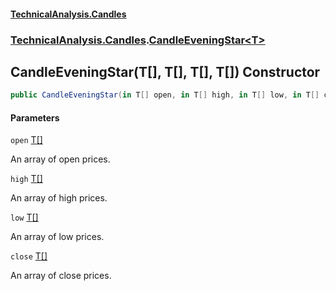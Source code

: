 #### [TechnicalAnalysis.Candles](TechnicalAnalysis.Candles.md 'TechnicalAnalysis.Candles')
### [TechnicalAnalysis.Candles](TechnicalAnalysis.Candles.md#TechnicalAnalysis.Candles 'TechnicalAnalysis.Candles').[CandleEveningStar&lt;T&gt;](CandleEveningStar_T_.md 'TechnicalAnalysis.Candles.CandleEveningStar<T>')

## CandleEveningStar(T[], T[], T[], T[]) Constructor

```csharp
public CandleEveningStar(in T[] open, in T[] high, in T[] low, in T[] close);
```
#### Parameters

<a name='TechnicalAnalysis.Candles.CandleEveningStar_T_.CandleEveningStar(T[],T[],T[],T[]).open'></a>

`open` [T](CandleEveningStar_T_.md#TechnicalAnalysis.Candles.CandleEveningStar_T_.T 'TechnicalAnalysis.Candles.CandleEveningStar<T>.T')[[]](https://docs.microsoft.com/en-us/dotnet/api/System.Array 'System.Array')

An array of open prices.

<a name='TechnicalAnalysis.Candles.CandleEveningStar_T_.CandleEveningStar(T[],T[],T[],T[]).high'></a>

`high` [T](CandleEveningStar_T_.md#TechnicalAnalysis.Candles.CandleEveningStar_T_.T 'TechnicalAnalysis.Candles.CandleEveningStar<T>.T')[[]](https://docs.microsoft.com/en-us/dotnet/api/System.Array 'System.Array')

An array of high prices.

<a name='TechnicalAnalysis.Candles.CandleEveningStar_T_.CandleEveningStar(T[],T[],T[],T[]).low'></a>

`low` [T](CandleEveningStar_T_.md#TechnicalAnalysis.Candles.CandleEveningStar_T_.T 'TechnicalAnalysis.Candles.CandleEveningStar<T>.T')[[]](https://docs.microsoft.com/en-us/dotnet/api/System.Array 'System.Array')

An array of low prices.

<a name='TechnicalAnalysis.Candles.CandleEveningStar_T_.CandleEveningStar(T[],T[],T[],T[]).close'></a>

`close` [T](CandleEveningStar_T_.md#TechnicalAnalysis.Candles.CandleEveningStar_T_.T 'TechnicalAnalysis.Candles.CandleEveningStar<T>.T')[[]](https://docs.microsoft.com/en-us/dotnet/api/System.Array 'System.Array')

An array of close prices.